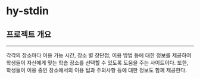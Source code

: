 # hy-stdin

## 프로젝트 개요
---------------
각각의 장소마다 이용 가능 시간, 장소 별 장단점, 이용 방법 등에 대한 정보를 제공하여 학생들이 자신에게 맞는 학습 장소를 선택할 수 있도록 도움을 주는 사이트이다. 또한, 학생들이 이용 중인 장소에서의 이용 팁과 주의사항 등에 대한 정보도 함께 제공한다.